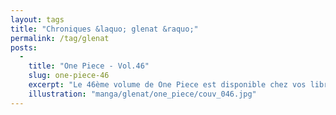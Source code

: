 ```yaml
---
layout: tags
title: "Chroniques &laquo; glenat &raquo;"
permalink: /tag/glenat
posts:
  -
    title: "One Piece - Vol.46"
    slug: one-piece-46
    excerpt: "Le 46ème volume de One Piece est disponible chez vos libraires depuis le 18 novembre dernier. Ce volume est vendu sous blister avec un paquet de Lamincards, les cartes à collectionner à l'effigie des personnages de la série. Une fois n'est pas coûtume, je ne vous parlerai que très rapidement de l'histoire et du ressenti général de ce tome car je"
    illustration: "manga/glenat/one_piece/couv_046.jpg"
---
```


